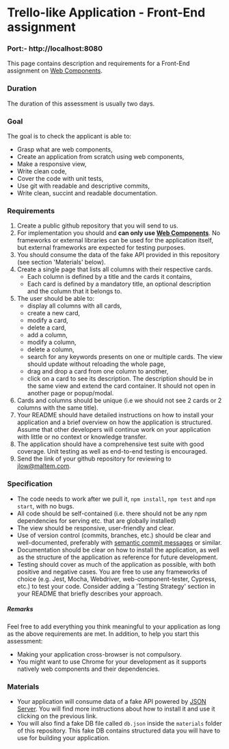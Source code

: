 # Trello-like Application - Front-End assignment

### Port:- http://localhost:8080

This page contains description and requirements for a Front-End assignment on [Web Components](https://developer.mozilla.org/en-US/docs/Web/Web_Components).

### Duration

The duration of this assessment is usually two days.

### Goal

The goal is to check the applicant is able to:

- Grasp what are web components,
- Create an application from scratch using web components,
- Make a responsive view,
- Write clean code,
- Cover the code with unit tests,
- Use git with readable and descriptive commits,
- Write clean, succint and readable documentation.

### Requirements

1. Create a public github repository that you will send to us.
2. For implementation you should and **can only use [Web Components](https://www.webcomponents.org/introduction)**. No frameworks or external libraries can be used for the application itself, but external frameworks are expected for testing purposes.
3. You should consume the data of the fake API provided in this repository (see section 'Materials' below).
4. Create a single page that lists all columns with their respective cards.
   - Each column is defined by a title and the cards it contains,
   - Each card is defined by a mandatory title, an optional description and the column that it belongs to.
5. The user should be able to:
   - display all columns with all cards,
   - create a new card,
   - modify a card,
   - delete a card,
   - add a column,
   - modify a column,
   - delete a column,
   - search for any keywords presents on one or multiple cards. The view should update without reloading the whole page,
   - drag and drop a card from one column to another,
   - click on a card to see its description. The description should be in the same view and extend the card container. It should not open in another page or popup/modal.
6. Cards and columns should be unique (i.e we should not see 2 cards or 2 columns with the same title).
7. Your README should have detailed instructions on how to install your application and a brief overview on how the application is structured. Assume that other developers will continue work on your application with little or no context or knowledge transfer.
8. The application should have a comprehensive test suite with good coverage. Unit testing as well as end-to-end testing is encouraged.
9. Send the link of your github repository for reviewing to [jlow@maltem.com](mailto:jlow@maltem.com).

### Specification

- The code needs to work after we pull it, `npm install`, `npm test` and `npm start`, with no bugs.
- All code should be self-contained (i.e. there should not be any npm dependencies for serving etc. that are globally installed)
- The view should be responsive, user-friendly and clear.
- Use of version control (commits, branches, etc.) should be clear and well-documented, preferably with [semantic commit messages](https://seesparkbox.com/foundry/semantic_commit_messages) or similar.
- Documentation should be clear on how to install the application, as well as the structure of the application as reference for future development.
- Testing should cover as much of the application as possible, with both positive and negative cases. You are free to use any frameworks of choice (e.g. Jest, Mocha, Webdriver, web-component-tester, Cypress, etc.) to test your code. Consider adding a 'Testing Strategy' section in your README that briefly describes your approach.

##### Remarks

Feel free to add everything you think meaningful to your application as long as the above requirements are met.
In addition, to help you start this assessment:

- Making your application cross-browser is not compulsory.
- You might want to use Chrome for your development as it supports natively web components and their dependencies.

### Materials

- Your application will consume data of a fake API powered by [JSON Server](https://github.com/typicode/json-server). You will find more instructions about how to install it and use it clicking on the previous link.
- You will also find a fake DB file called `db.json` inside the `materials` folder of this repository. This fake DB contains structured data you will have to use for building your application.